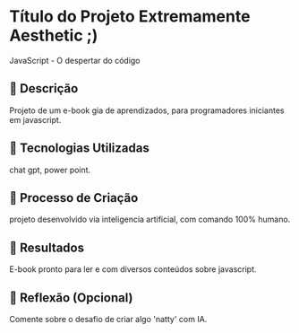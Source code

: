# Título do Projeto Extremamente Aesthetic ;)
JavaScript - O despertar do código


## 📒 Descrição

Projeto de um e-book gia de aprendizados, para programadores iniciantes em javascript.

## 🤖 Tecnologias Utilizadas
chat gpt, power point.

## 🧐 Processo de Criação
projeto desenvolvido via inteligencia artificial, com comando 100% humano.

## 🚀 Resultados
E-book pronto para ler e com diversos conteúdos sobre javascript.

## 💭 Reflexão (Opcional)
Comente sobre o desafio de criar algo 'natty' com IA.
